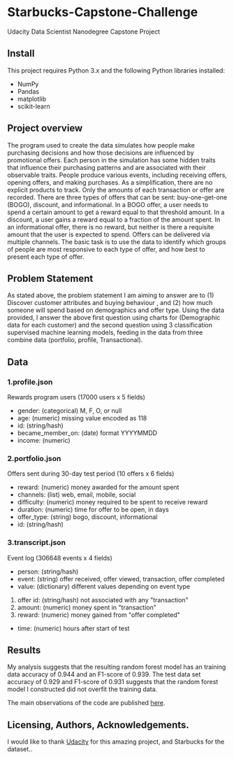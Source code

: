 
# Starbucks-Capstone-Challenge
 Udacity Data Scientist Nanodegree Capstone Project

## Install
This project requires Python 3.x and the following Python libraries installed:
- NumPy
- Pandas
- matplotlib
- scikit-learn
## Project overview
The program used to create the data simulates how people make purchasing decisions and how those decisions are influenced by promotional offers.
Each person in the simulation has some hidden traits that influence their purchasing patterns and are associated with their observable traits. People produce various events, including receiving offers, opening offers, and making purchases.
As a simplification, there are no explicit products to track. Only the amounts of each transaction or offer are recorded.
There are three types of offers that can be sent: buy-one-get-one (BOGO), discount, and informational. In a BOGO offer, a user needs to spend a certain amount to get a reward equal to that threshold amount. In a discount, a user gains a reward equal to a fraction of the amount spent. In an informational offer, there is no reward, but neither is there a requisite amount that the user is expected to spend. Offers can be delivered via multiple channels.
The basic task is to use the data to identify which groups of people are most responsive to each type of offer, and how best to present each type of offer.

## Problem Statement
As stated above, the problem statement I am aiming to answer are to (1) Discover customer attributes and buying behaviour , and (2) how much someone will spend based on demographics and offer type.
Using the data provided, I answer the above first question using charts for (Demographic data for each customer) and the second question using 3 classification supervised machine learning models, feeding in the data from three combine data (portfolio, profile, Transactional).

## Data 
### 1.profile.json
Rewards program users (17000 users x 5 fields)
- gender: (categorical) M, F, O, or null
- age: (numeric) missing value encoded as 118
- id: (string/hash)
- became_member_on: (date) format YYYYMMDD
- income: (numeric)

### 2.portfolio.json
Offers sent during 30-day test period (10 offers x 6 fields)
- reward: (numeric) money awarded for the amount spent
- channels: (list) web, email, mobile, social
- difficulty: (numeric) money required to be spent to receive reward
- duration: (numeric) time for offer to be open, in days
- offer_type: (string) bogo, discount, informational
- id: (string/hash)
### 3.transcript.json
Event log (306648 events x 4 fields)
- person: (string/hash)
- event: (string) offer received, offer viewed, transaction, offer completed
- value: (dictionary) different values depending on event type
1. offer id: (string/hash) not associated with any "transaction"
2. amount: (numeric) money spent in "transaction"
3. reward: (numeric) money gained from "offer completed"
- time: (numeric) hours after start of test

## Results
My analysis suggests that the resulting random forest model has an training data accuracy of 0.944 and an F1-score of 0.939. The test data set accuracy of 0.929 and F1-score of 0.931 suggests that the random forest model I constructed did not overfit the training data.

The main observations of the code are published [here](https://medium.com/@algethamishahad/how-much-do-you-spend-on-coffee-70e9026df7bd?sk=9eb212508ef7714eddd8b3edd9f923ac).
  

## Licensing, Authors, Acknowledgements.
I would like to thank [Udacity](https://eu.udacity.com/) for this amazing project, and Starbucks for the dataset..

